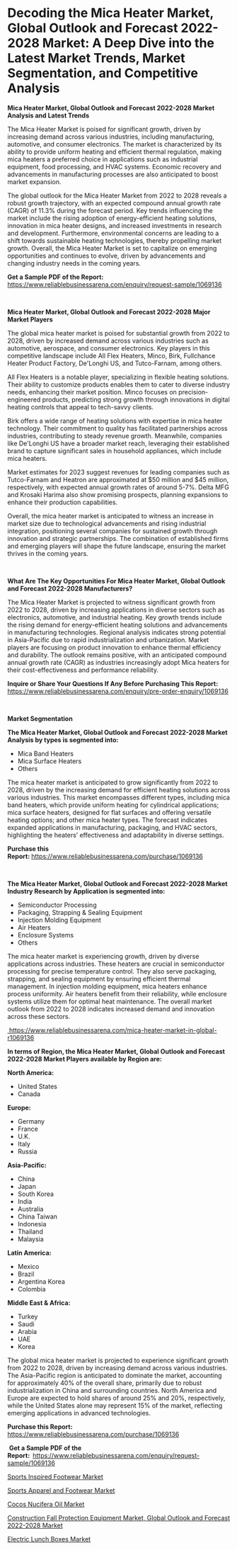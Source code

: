 <p><h1>Decoding the Mica Heater Market, Global Outlook and Forecast 2022-2028 Market: A Deep Dive into the Latest Market Trends, Market Segmentation, and Competitive Analysis</h1></p><p><strong>Mica Heater Market, Global Outlook and Forecast 2022-2028 Market Analysis and Latest Trends</strong></p>
<p><p>The Mica Heater Market is poised for significant growth, driven by increasing demand across various industries, including manufacturing, automotive, and consumer electronics. The market is characterized by its ability to provide uniform heating and efficient thermal regulation, making mica heaters a preferred choice in applications such as industrial equipment, food processing, and HVAC systems. Economic recovery and advancements in manufacturing processes are also anticipated to boost market expansion.</p><p>The global outlook for the Mica Heater Market from 2022 to 2028 reveals a robust growth trajectory, with an expected compound annual growth rate (CAGR) of 11.3% during the forecast period. Key trends influencing the market include the rising adoption of energy-efficient heating solutions, innovation in mica heater designs, and increased investments in research and development. Furthermore, environmental concerns are leading to a shift towards sustainable heating technologies, thereby propelling market growth. Overall, the Mica Heater Market is set to capitalize on emerging opportunities and continues to evolve, driven by advancements and changing industry needs in the coming years.</p></p>
<p><strong>Get a Sample PDF of the Report:&nbsp;</strong> <a href="https://www.reliablebusinessarena.com/enquiry/request-sample/1069136?utm_campaign=1841&utm_medium=2&utm_source=Github&utm_content=ia&utm_term=04122024&utm_id=mica-heater-market-global-outlook-and-forecast-2022-2028">https://www.reliablebusinessarena.com/enquiry/request-sample/1069136</a></p>
<p>&nbsp;</p>
<p><strong>Mica Heater Market, Global Outlook and Forecast 2022-2028 Major Market Players</strong></p>
<p><p>The global mica heater market is poised for substantial growth from 2022 to 2028, driven by increased demand across various industries such as automotive, aerospace, and consumer electronics. Key players in this competitive landscape include All Flex Heaters, Minco, Birk, Fullchance Heater Product Factory, De'Longhi US, and Tutco-Farnam, among others.</p><p>All Flex Heaters is a notable player, specializing in flexible heating solutions. Their ability to customize products enables them to cater to diverse industry needs, enhancing their market position. Minco focuses on precision-engineered products, predicting strong growth through innovations in digital heating controls that appeal to tech-savvy clients.</p><p>Birk offers a wide range of heating solutions with expertise in mica heater technology. Their commitment to quality has facilitated partnerships across industries, contributing to steady revenue growth. Meanwhile, companies like De'Longhi US have a broader market reach, leveraging their established brand to capture significant sales in household appliances, which include mica heaters.</p><p>Market estimates for 2023 suggest revenues for leading companies such as Tutco-Farnam and Heatron are approximated at $50 million and $45 million, respectively, with expected annual growth rates of around 5-7%. Delta MFG and Krosaki Harima also show promising prospects, planning expansions to enhance their production capabilities.</p><p>Overall, the mica heater market is anticipated to witness an increase in market size due to technological advancements and rising industrial integration, positioning several companies for sustained growth through innovation and strategic partnerships. The combination of established firms and emerging players will shape the future landscape, ensuring the market thrives in the coming years.</p></p>
<p>&nbsp;</p>
<p><strong>What Are The Key Opportunities For Mica Heater Market, Global Outlook and Forecast 2022-2028 Manufacturers?</strong></p>
<p><p>The Mica Heater Market is projected to witness significant growth from 2022 to 2028, driven by increasing applications in diverse sectors such as electronics, automotive, and industrial heating. Key growth trends include the rising demand for energy-efficient heating solutions and advancements in manufacturing technologies. Regional analysis indicates strong potential in Asia-Pacific due to rapid industrialization and urbanization. Market players are focusing on product innovation to enhance thermal efficiency and durability. The outlook remains positive, with an anticipated compound annual growth rate (CAGR) as industries increasingly adopt Mica heaters for their cost-effectiveness and performance reliability.</p></p>
<p><strong>Inquire or Share Your Questions If Any Before Purchasing This Report:</strong> <a href="https://www.reliablebusinessarena.com/enquiry/pre-order-enquiry/1069136?utm_campaign=1841&utm_medium=2&utm_source=Github&utm_content=ia&utm_term=04122024&utm_id=mica-heater-market-global-outlook-and-forecast-2022-2028">https://www.reliablebusinessarena.com/enquiry/pre-order-enquiry/1069136</a></p>
<p>&nbsp;</p>
<p><strong>Market Segmentation</strong></p>
<p><strong>The Mica Heater Market, Global Outlook and Forecast 2022-2028 Market Analysis by types is segmented into:</strong></p>
<p><ul><li>Mica Band Heaters</li><li>Mica Surface Heaters</li><li>Others</li></ul></p>
<p><p>The mica heater market is anticipated to grow significantly from 2022 to 2028, driven by the increasing demand for efficient heating solutions across various industries. This market encompasses different types, including mica band heaters, which provide uniform heating for cylindrical applications; mica surface heaters, designed for flat surfaces and offering versatile heating options; and other mica heater types. The forecast indicates expanded applications in manufacturing, packaging, and HVAC sectors, highlighting the heaters’ effectiveness and adaptability in diverse settings.</p></p>
<p><strong>Purchase this Report:&nbsp;</strong><a href="https://www.reliablebusinessarena.com/purchase/1069136?utm_campaign=1841&utm_medium=2&utm_source=Github&utm_content=ia&utm_term=04122024&utm_id=mica-heater-market-global-outlook-and-forecast-2022-2028">https://www.reliablebusinessarena.com/purchase/1069136</a></p>
<p>&nbsp;</p>
<p><strong>The Mica Heater Market, Global Outlook and Forecast 2022-2028 Market Industry Research by Application is segmented into:</strong></p>
<p><ul><li>Semiconductor Processing</li><li>Packaging, Strapping & Sealing Equipment</li><li>Injection Molding Equipment</li><li>Air Heaters</li><li>Enclosure Systems</li><li>Others</li></ul></p>
<p><p>The mica heater market is experiencing growth, driven by diverse applications across industries. These heaters are crucial in semiconductor processing for precise temperature control. They also serve packaging, strapping, and sealing equipment by ensuring efficient thermal management. In injection molding equipment, mica heaters enhance process uniformity. Air heaters benefit from their reliability, while enclosure systems utilize them for optimal heat maintenance. The overall market outlook from 2022 to 2028 indicates increased demand and innovation across these sectors.</p></p>
<p><a href="https://www.reliablebusinessarena.com/mica-heater-market-in-global-r1069136?utm_campaign=1841&utm_medium=2&utm_source=Github&utm_content=ia&utm_term=04122024&utm_id=mica-heater-market-global-outlook-and-forecast-2022-2028">&nbsp;https://www.reliablebusinessarena.com/mica-heater-market-in-global-r1069136</a></p>
<p><strong>In terms of Region, the Mica Heater Market, Global Outlook and Forecast 2022-2028 Market Players available by Region are:</strong></p>
<p>
    <p> <strong> North America: </strong>
        <ul>
            <li>United States</li>
            <li>Canada</li>
        </ul>
        </p> 
    <p> <strong> Europe: </strong>
        <ul>
            <li>Germany</li>
            <li>France</li>
            <li>U.K.</li>
            <li>Italy</li>
            <li>Russia</li>
        </ul>
        </p> 
    <p> <strong> Asia-Pacific: </strong>
        <ul>
            <li>China</li>
            <li>Japan</li>
            <li>South Korea</li>
            <li>India</li>
            <li>Australia</li>
            <li>China Taiwan</li>
            <li>Indonesia</li>
            <li>Thailand</li>
            <li>Malaysia</li>
        </ul>
        </p> 
    <p> <strong> Latin America: </strong>
        <ul>
            <li>Mexico</li>
            <li>Brazil</li>
            <li>Argentina Korea</li>
            <li>Colombia</li>
        </ul>
        </p> 
    <p> <strong> Middle East & Africa: </strong>
        <ul>
            <li>Turkey</li>
            <li>Saudi</li>
            <li>Arabia</li>
            <li>UAE</li>
            <li>Korea</li>
        </ul>
    </p>
    </p>
<p><p>The global mica heater market is projected to experience significant growth from 2022 to 2028, driven by increasing demand across various industries. The Asia-Pacific region is anticipated to dominate the market, accounting for approximately 40% of the overall share, primarily due to robust industrialization in China and surrounding countries. North America and Europe are expected to hold shares of around 25% and 20%, respectively, while the United States alone may represent 15% of the market, reflecting emerging applications in advanced technologies.</p></p>
<p><strong>Purchase this Report: </strong><a href="https://www.reliablebusinessarena.com/purchase/1069136?utm_campaign=1841&utm_medium=2&utm_source=Github&utm_content=ia&utm_term=04122024&utm_id=mica-heater-market-global-outlook-and-forecast-2022-2028">https://www.reliablebusinessarena.com/purchase/1069136</a></p>
<p>&nbsp;<strong>Get a Sample PDF of the Report:&nbsp;&nbsp;</strong><a href="https://www.reliablebusinessarena.com/enquiry/request-sample/1069136?utm_campaign=1841&utm_medium=2&utm_source=Github&utm_content=ia&utm_term=04122024&utm_id=mica-heater-market-global-outlook-and-forecast-2022-2028">https://www.reliablebusinessarena.com/enquiry/request-sample/1069136</a></p>
<p><strong></strong></p>
<p><p><a href="https://issuu.com/reportprime-2/docs/sports-inspired-footwear-market-size-2030.pptx?utm_campaign=1841&utm_medium=2&utm_source=Github&utm_content=ia&utm_term=04122024&utm_id=mica-heater-market-global-outlook-and-forecast-2022-2028">Sports Inspired Footwear Market</a></p><p><a href="https://issuu.com/reportprime-2/docs/sports-apparel-and-footwear-market-size-2030.pptx?utm_campaign=1841&utm_medium=2&utm_source=Github&utm_content=ia&utm_term=04122024&utm_id=mica-heater-market-global-outlook-and-forecast-2022-2028">Sports Apparel and Footwear Market</a></p><p><a href="https://www.linkedin.com/pulse/cocos-nucifera-oil-market-global-share-ranking-overall-sales-08cpc?utm_campaign=1841&utm_medium=2&utm_source=Github&utm_content=ia&utm_term=04122024&utm_id=mica-heater-market-global-outlook-and-forecast-2022-2028">Cocos Nucifera Oil Market</a></p><p><a href="https://github.com/julyju69/Market-Research-Report-List-5/blob/main/construction-fall-protection-equipment-market-global-outlook-and-forecast-2022-2028-market.md?utm_campaign=1841&utm_medium=2&utm_source=Github&utm_content=ia&utm_term=04122024&utm_id=mica-heater-market-global-outlook-and-forecast-2022-2028">Construction Fall Protection Equipment Market, Global Outlook and Forecast 2022-2028 Market</a></p><p><a href="https://www.linkedin.com/pulse/unlocking-growth-potential-strategic-analysis-electric-lunch-8ihzc?utm_campaign=1841&utm_medium=2&utm_source=Github&utm_content=ia&utm_term=04122024&utm_id=mica-heater-market-global-outlook-and-forecast-2022-2028">Electric Lunch Boxes Market</a></p></p>